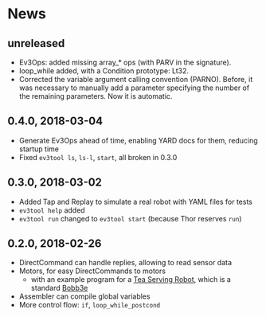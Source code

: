 # News

## unreleased

- Ev3Ops: added missing array_* ops (with PARV in the signature).
- loop_while added, with a Condition prototype: Lt32.
- Corrected the variable argument calling convention (PARNO).
  Before, it was necessary to manually add a parameter specifying the number
  of the remaining parameters. Now it is automatic.

## 0.4.0, 2018-03-04

- Generate Ev3Ops ahead of time, enabling YARD docs for them,
  reducing startup time
- Fixed `ev3tool ls`, `ls-l`, `start`, all broken in 0.3.0

## 0.3.0, 2018-03-02

- Added Tap and Replay to simulate a real robot with YAML files for tests
- `ev3tool help` added
- `ev3tool run` changed to `ev3tool start` (because Thor reserves `run`)

## 0.2.0, 2018-02-26

- DirectCommand can handle replies, allowing to read sensor data
- Motors, for easy DirectCommands to motors
    - with an example program for a [Tea Serving Robot][tea], which is a standard [Bobb3e][]
- Assembler can compile global variables
- More control flow: `if`, `loop_while_postcond`

[Bobb3e]: https://www.lego.com/mindstorms/build-a-robot/bobb3e
[tea]: https://www.youtube.com/watch?v=0KOEvz09kkA
